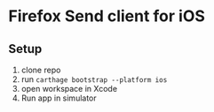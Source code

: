 # Firefox Send client for iOS

## Setup
1) clone repo
2) run `carthage bootstrap --platform ios`
3) open workspace in Xcode
4) Run app in simulator
